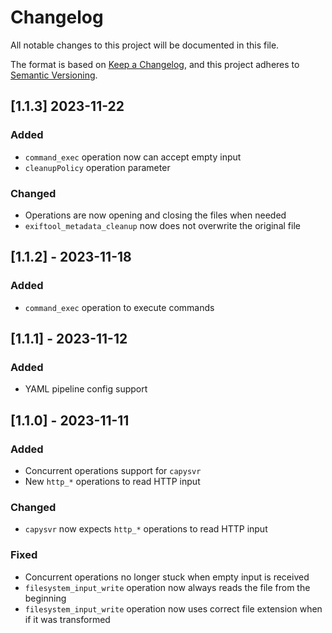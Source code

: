 # Changelog

All notable changes to this project will be documented in this file.

The format is based on [Keep a Changelog](https://keepachangelog.com/en/1.0.0/),
and this project adheres to [Semantic Versioning](https://semver.org/spec/v2.0.0.html).

## [1.1.3] 2023-11-22

### Added

- `command_exec` operation now can accept empty input
- `cleanupPolicy` operation parameter

### Changed

- Operations are now opening and closing the files when needed
- `exiftool_metadata_cleanup` now does not overwrite the original file

## [1.1.2] - 2023-11-18

### Added

- `command_exec` operation to execute commands

## [1.1.1] - 2023-11-12

### Added

- YAML pipeline config support

## [1.1.0] - 2023-11-11

### Added

- Concurrent operations support for `capysvr`
- New `http_*` operations to read HTTP input

### Changed

- `capysvr` now expects `http_*` operations to read HTTP input

### Fixed

- Concurrent operations no longer stuck when empty input is received
- `filesystem_input_write` operation now always reads the file from the beginning
- `filesystem_input_write` operation now uses correct file extension when if it was transformed